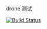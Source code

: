  drone 测试

 [![Build Status](http://43.139.150.18:10003/api/badges/jkobe/cicd/status.svg)](http://43.139.150.18:10003/jkobe/cicd) 